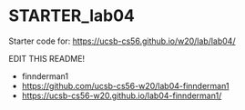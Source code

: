 # STARTER_lab04

Starter code for: <https://ucsb-cs56.github.io/w20/lab/lab04/>

EDIT THIS README!
* finnderman1
* https://github.com/ucsb-cs56-w20/lab04-finnderman1
* https://ucsb-cs56-w20.github.io/lab04-finnderman1/

